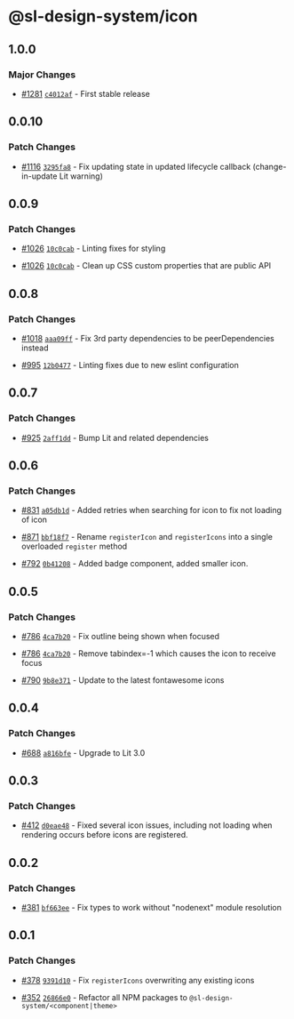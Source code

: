 # @sl-design-system/icon

## 1.0.0

### Major Changes

- [#1281](https://github.com/sl-design-system/components/pull/1281) [`c4012af`](https://github.com/sl-design-system/components/commit/c4012af75faaec57e3a1dc5d7f2e8205ce1d3805) - First stable release

## 0.0.10

### Patch Changes

- [#1116](https://github.com/sl-design-system/components/pull/1116) [`3295fa8`](https://github.com/sl-design-system/components/commit/3295fa8a92a7b0284a422232884f5fef77aa8537) - Fix updating state in updated lifecycle callback (change-in-update Lit warning)

## 0.0.9

### Patch Changes

- [#1026](https://github.com/sl-design-system/components/pull/1026) [`10c0cab`](https://github.com/sl-design-system/components/commit/10c0cabf69a1c2561a3ce459ed0ac67c7ae1bd6b) - Linting fixes for styling

- [#1026](https://github.com/sl-design-system/components/pull/1026) [`10c0cab`](https://github.com/sl-design-system/components/commit/10c0cabf69a1c2561a3ce459ed0ac67c7ae1bd6b) - Clean up CSS custom properties that are public API

## 0.0.8

### Patch Changes

- [#1018](https://github.com/sl-design-system/components/pull/1018) [`aaa09ff`](https://github.com/sl-design-system/components/commit/aaa09ffb78db9df6298ce77d51a79b7aed213e59) - Fix 3rd party dependencies to be peerDependencies instead

- [#995](https://github.com/sl-design-system/components/pull/995) [`12b0477`](https://github.com/sl-design-system/components/commit/12b0477da1f7ce615269b228a6fceb7cb8c6b4f5) - Linting fixes due to new eslint configuration

## 0.0.7

### Patch Changes

- [#925](https://github.com/sl-design-system/components/pull/925) [`2aff1dd`](https://github.com/sl-design-system/components/commit/2aff1dd7aa946cb2ee998d7d121ab585ca9ad39b) - Bump Lit and related dependencies

## 0.0.6

### Patch Changes

- [#831](https://github.com/sl-design-system/components/pull/831) [`a05db1d`](https://github.com/sl-design-system/components/commit/a05db1dcc19153ce0c843782c6d5aff46a992acf) - Added retries when searching for icon to fix not loading of icon

- [#871](https://github.com/sl-design-system/components/pull/871) [`bbf18f7`](https://github.com/sl-design-system/components/commit/bbf18f7453debffe8f3bebf096a0552b8df60500) - Rename `registerIcon` and `registerIcons` into a single overloaded `register` method

- [#792](https://github.com/sl-design-system/components/pull/792) [`0b41208`](https://github.com/sl-design-system/components/commit/0b41208f390b27e3738e0d81258abeaa18e19a0f) - Added badge component, added smaller icon.

## 0.0.5

### Patch Changes

- [#786](https://github.com/sl-design-system/components/pull/786) [`4ca7b20`](https://github.com/sl-design-system/components/commit/4ca7b20ee7d09ee2ccfcf2743fd48f00a8207e39) - Fix outline being shown when focused

- [#786](https://github.com/sl-design-system/components/pull/786) [`4ca7b20`](https://github.com/sl-design-system/components/commit/4ca7b20ee7d09ee2ccfcf2743fd48f00a8207e39) - Remove tabindex=-1 which causes the icon to receive focus

- [#790](https://github.com/sl-design-system/components/pull/790) [`9b8e371`](https://github.com/sl-design-system/components/commit/9b8e371932fbe979f3250e07c605ad39239d4f82) - Update to the latest fontawesome icons

## 0.0.4

### Patch Changes

- [#688](https://github.com/sl-design-system/components/pull/688) [`a816bfe`](https://github.com/sl-design-system/components/commit/a816bfec8e3459cc3b12def88922a421345768f0) - Upgrade to Lit 3.0

## 0.0.3

### Patch Changes

- [#412](https://github.com/sl-design-system/components/pull/412) [`d0eae48`](https://github.com/sl-design-system/components/commit/d0eae48a112ec6c096ca6f3804cb248a390f04c8) - Fixed several icon issues, including not loading when rendering occurs before icons are registered.

## 0.0.2

### Patch Changes

- [#381](https://github.com/sl-design-system/components/pull/381) [`bf663ee`](https://github.com/sl-design-system/components/commit/bf663eecbb5e1607562c94058002569d481298eb) - Fix types to work without "nodenext" module resolution

## 0.0.1

### Patch Changes

- [#378](https://github.com/sl-design-system/components/pull/378) [`9391d10`](https://github.com/sl-design-system/components/commit/9391d109252e5038e7eae7d8b42e305a49ef8e9f) - Fix `registerIcons` overwriting any existing icons

- [#352](https://github.com/sl-design-system/components/pull/352) [`26866e0`](https://github.com/sl-design-system/components/commit/26866e0eda550e6c17f37f0e9cb6a9d4302c06bb) - Refactor all NPM packages to `@sl-design-system/<component|theme>`

